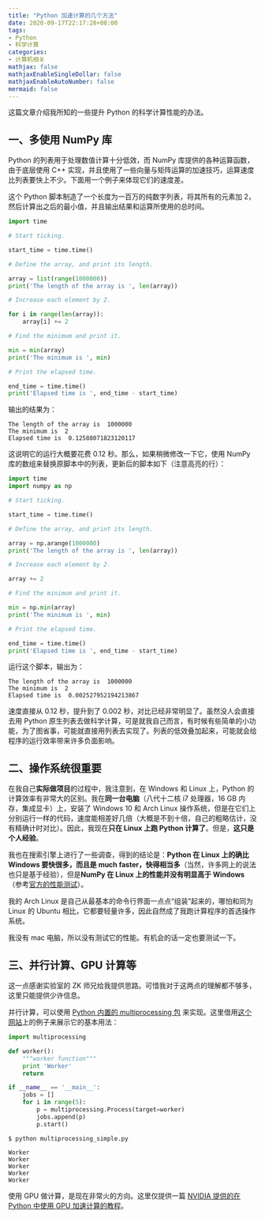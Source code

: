 ```yaml
---
title: "Python 加速计算的几个方法"
date: 2020-09-17T22:17:28+08:00
tags:
- Python
- 科学计算
categories:
- 计算机相关
mathjax: false
mathjaxEnableSingleDollar: false
mathjaxEnableAutoNumber: false
mermaid: false
---
```


这篇文章介绍我所知的一些提升 Python 的科学计算性能的办法。

<!--more-->

## 一、多使用 NumPy 库

Python 的列表用于处理数值计算十分低效，而 NumPy 库提供的各种运算函数，由于底层使用 C++ 实现，并且使用了一些向量与矩阵运算的加速技巧，运算速度比列表要快上不少。下面用一个例子来体现它们的速度差。

这个 Python 脚本制造了一个长度为一百万的纯数字列表，将其所有的元素加 2，然后计算出之后的最小值，并且输出结果和运算所使用的总时间。

```python
import time

# Start ticking.

start_time = time.time()

# Define the array, and print its length.

array = list(range(1000000))
print('The length of the array is ', len(array))

# Increase each element by 2.

for i in range(len(array)):
    array[i] += 2

# Find the minimum and print it.

min = min(array)
print('The minimum is ', min)

# Print the elapsed time.

end_time = time.time()
print('Elapsed time is ', end_time - start_time)
```

输出的结果为：

```
The length of the array is  1000000
The minimum is  2
Elapsed time is  0.12588071823120117
```

这说明它的运行大概要花费 0.12 秒。那么，如果稍微修改一下它，使用 NumPy 库的数组来替换原脚本中的列表，更新后的脚本如下（注意高亮的行）：

```python {hl_lines=[2,10,15,19]}
import time
import numpy as np

# Start ticking.

start_time = time.time()

# Define the array, and print its length.

array = np.arange(1000000)
print('The length of the array is ', len(array))

# Increase each element by 2.

array += 2

# Find the minimum and print it.

min = np.min(array)
print('The minimum is ', min)

# Print the elapsed time.

end_time = time.time()
print('Elapsed time is ', end_time - start_time)
```

运行这个脚本，输出为：

```
The length of the array is  1000000
The minimum is  2
Elapsed time is  0.002527952194213867
```

速度直接从 0.12 秒，提升到了 0.002 秒，对比已经非常明显了。虽然没人会直接去用 Python 原生列表去做科学计算，可是就我自己而言，有时候有些简单的小功能，为了图省事，可能就直接用列表去实现了。列表的低效叠加起来，可能就会给程序的运行效率带来许多负面影响。

## 二、操作系统很重要

在我自己**实际做项目**的过程中，我注意到，在 Windows 和 Linux 上，Python 的计算效率有非常大的区别。我在**同一台电脑**（八代十二核 i7 处理器，16 GB 内存，集成显卡）上，安装了 Windows 10 和 Arch Linux 操作系统，但是在它们上分别运行一样的代码，速度能相差好几倍（大概是不到十倍，自己的粗略估计，没有精确计时对比）。因此，我现在**只在 Linux 上跑 Python 计算了**。但是，**这只是个人经验**。

我也在搜索引擎上进行了一些调查，得到的结论是：**Python 在 Linux 上的确比 Windows 要快很多，而且是 much faster，快得相当多**（当然，许多网上的说法也只是基于经验），但是**NumPy 在 Linux 上的性能并没有明显高于 Windows**（参考[官方的性能测试](https://numpy.org/doc/stable/reference/random/performance.html)）。

我的 Arch Linux 是自己从最基本的命令行界面一点点“组装”起来的，哪怕和同为 Linux 的 Ubuntu 相比，它都要轻量许多，因此自然成了我跑计算程序的首选操作系统。

我没有 mac 电脑，所以没有测试它的性能。有机会的话一定也要测试一下。

## 三、并行计算、GPU 计算等

这一点感谢实验室的 ZK 师兄给我提供思路。可惜我对于这两点的理解都不够多，这里只能提供少许信息。

并行计算，可以使用 [Python 内置的 multiprocessing 包](https://docs.python.org/3/library/multiprocessing.html) 来实现。这里借用[这个网站](https://pymotw.com/2/multiprocessing/basics.html)上的例子来展示它的基本用法：

```python
import multiprocessing

def worker():
    """worker function"""
    print 'Worker'
    return

if __name__ == '__main__':
    jobs = []
    for i in range(5):
        p = multiprocessing.Process(target=worker)
        jobs.append(p)
        p.start()
```

```
$ python multiprocessing_simple.py

Worker
Worker
Worker
Worker
Worker
```

使用 GPU 做计算，是现在非常火的方向。这里仅提供一篇 [NVIDIA 提供的在 Python 中使用 GPU 加速计算的教程](https://developer.nvidia.com/how-to-cuda-python)。